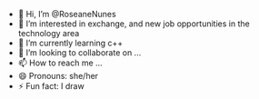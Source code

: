 - 👋 Hi, I’m @RoseaneNunes
- 👀 I’m interested in exchange, and new job opportunities in the technology area
- 🌱 I’m currently learning c++
- 💞️ I’m looking to collaborate on ...
- 📫 How to reach me ...
- 😄 Pronouns: she/her
- ⚡ Fun fact: I draw

<!---
RoseaneNunes/RoseaneNunes is a ✨ special ✨ repository because its `README.md` (this file) appears on your GitHub profile.
You can click the Preview link to take a look at your changes.
--->
